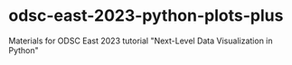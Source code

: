 # odsc-east-2023-python-plots-plus
Materials for ODSC East 2023 tutorial "Next-Level Data Visualization in Python"
